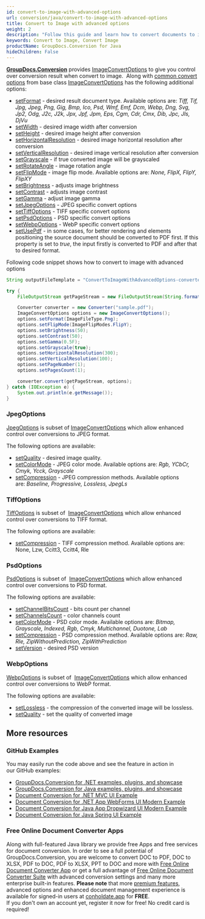 ```yaml
---
id: convert-to-image-with-advanced-options
url: conversion/java/convert-to-image-with-advanced-options
title: Convert to Image with advanced options
weight: 2
description: "Follow this guide and learn how to convert documents to image with height, width, resolution, brightness and other customizations using GroupDocs.Conversion for Java."
keywords: Convert to Image, Convert Image
productName: GroupDocs.Conversion for Java
hideChildren: False
---
```

[**GroupDocs.Conversion**](https://products.groupdocs.com/conversion/java) provides [ImageConvertOptions](https://apireference.groupdocs.com/java/conversion/com.groupdocs.conversion.options.convert/ImageConvertOptions) to give you control over conversion result when convert to image.  Along with [common convert options](https://apireference.groupdocs.com/conversion/java/com.groupdocs.conversion.options.convert/ConvertOptions) from base class [ImageConvertOptions](https://apireference.groupdocs.com/java/conversion/com.groupdocs.conversion.options.convert/ImageConvertOptions) has the following additional options:
*   [setFormat](https://apireference.groupdocs.com/java/conversion/com.groupdocs.conversion.options.convert/ConvertOptions#setFormat(com.groupdocs.conversion.filetypes.FileType)) - desired result document type. Available options are: *Tiff, Tif, Jpg, Jpeg, Png, Gig, Bmp, Ico, Psd, Wmf, Emf, Dcm, Webp, Dng, Svg, Jp2, Odg, J2c, J2k, Jpx, Jpf, Jpm, Eps, Cgm, Cdr, Cmx, Dib, Jpc, Jls, DjVu*
*   [setWidth](https://apireference.groupdocs.com/java/conversion/com.groupdocs.conversion.options.convert/ImageConvertOptions#setWidth(int)) -  desired image width after conversion
*   [setHeight](https://apireference.groupdocs.com/java/conversion/com.groupdocs.conversion.options.convert/ImageConvertOptions#setHeight(int)) -  desired image height after conversion
*   [setHorizontalResolution](https://apireference.groupdocs.com/java/conversion/com.groupdocs.conversion.options.convert/ImageConvertOptions#setHorizontalResolution(int)) -  desired image horizontal resolution after conversion
*   [setVerticalResolution](https://apireference.groupdocs.com/java/conversion/com.groupdocs.conversion.options.convert/ImageConvertOptions#setVerticalResolution(int)) -  desired image vertical resolution after conversion
*   [setGrayscale](https://apireference.groupdocs.com/java/conversion/com.groupdocs.conversion.options.convert/ImageConvertOptions#setGrayscale(boolean)) -  if true converted image will be grayscaled
*   [setRotateAngle](https://apireference.groupdocs.com/conversion/java/com.groupdocs.conversion.options.convert/ImageConvertOptions#setRotateAngle(int)) -  image rotation angle
*   [setFlipMode](https://apireference.groupdocs.com/java/conversion/com.groupdocs.conversion.options.convert/ImageConvertOptions#setFlipMode(com.groupdocs.conversion.options.convert.ImageFlipModes)) -  image flip mode. Available options are: *None, FlipX, FlipY, FlipXY*
*   [setBrightness](https://apireference.groupdocs.com/java/conversion/com.groupdocs.conversion.options.convert/ImageConvertOptions#setBrightness(int)) -  adjusts image brightness
*   [setContrast](https://apireference.groupdocs.com/java/conversion/com.groupdocs.conversion.options.convert/ImageConvertOptions#setContrast(int)) -  adjusts image contrast
*   [setGamma](https://apireference.groupdocs.com/java/conversion/com.groupdocs.conversion.options.convert/ImageConvertOptions#setGamma(float)) -  adjust image gamma      
*   [setJpegOptions](https://apireference.groupdocs.com/conversion/java/com.groupdocs.conversion.options.convert/ImageConvertOptions#setJpegOptions(com.groupdocs.conversion.options.convert.JpegOptions)) -  JPEG specific convert options
*   [setTiffOptions](https://apireference.groupdocs.com/conversion/java/com.groupdocs.conversion.options.convert/ImageConvertOptions#setTiffOptions(com.groupdocs.conversion.options.convert.TiffOptions)) -  TIFF specific convert options
*   [setPsdOptions](https://apireference.groupdocs.com/conversion/java/com.groupdocs.conversion.options.convert/ImageConvertOptions#setPsdOptions(com.groupdocs.conversion.options.convert.PsdOptions)) -  PSD specific convert options
*   [setWebpOptions](https://apireference.groupdocs.com/conversion/java/com.groupdocs.conversion.options.convert/ImageConvertOptions#setWebpOptions(com.groupdocs.conversion.options.convert.WebpOptions)) - WebP specific convert options    
*   [setUsePdf](https://apireference.groupdocs.com/java/conversion/com.groupdocs.conversion.options.convert/ImageConvertOptions#setUsePdf(boolean)) -  in some cases, for better rendering and elements positioning the source document should be converted to PDF first. If this property is set to *true*, the input firstly is converted to PDF and after that to desired format.

Following code snippet shows how to convert to image with advanced options

```java
String outputFileTemplate = "ConvertToImageWithAdvancedOptions-converted-page-%s.png"; 

try {
    FileOutputStream getPageStream = new FileOutputStream(String.format(outputFileTemplate, 1));

    Converter converter = new Converter("sample.pdf");
    ImageConvertOptions options = new ImageConvertOptions();
    options.setFormat(ImageFileType.Png);
    options.setFlipMode(ImageFlipModes.FlipY);
    options.setBrightness(50);
    options.setContrast(50);
    options.setGamma(0.5F);
    options.setGrayscale(true);
    options.setHorizontalResolution(300);
    options.setVerticalResolution(100);
    options.setPageNumber(1);
    options.setPagesCount(1);

    converter.convert(getPageStream, options);
} catch (IOException e) {
    System.out.println(e.getMessage());
}
```

### JpegOptions

[JpegOptions](https://apireference.groupdocs.com/java/conversion/com.groupdocs.conversion.options.convert/JpegOptions) is subset of [ImageConvertOptions](https://apireference.groupdocs.com/java/conversion/com.groupdocs.conversion.options.convert/ImageConvertOptions) which allow enhanced control over conversions to JPEG format. 

The following options are available:

*   [setQuality](https://apireference.groupdocs.com/java/conversion/com.groupdocs.conversion.options.convert/JpegOptions#setQuality(int)) - desired image quality.
*   [setColorMode](https://apireference.groupdocs.com/java/conversion/com.groupdocs.conversion.options.convert/JpegOptions#setColorMode(com.groupdocs.conversion.options.convert.JpgColorModes)) - JPEG color mode. Available options are: *Rgb, YCbCr, Cmyk, Ycck, Grayscale*
*   [setCompression](https://apireference.groupdocs.com/java/conversion/com.groupdocs.conversion.options.convert/JpegOptions#setCompression(com.groupdocs.conversion.options.convert.JpgCompressionMethods)) - JPEG compression methods. Available options are: *Baseline, Progressive, Lossless, JpegLs*

### TiffOptions

[TiffOptions](https://apireference.groupdocs.com/java/conversion/com.groupdocs.conversion.options.convert/TiffOptions) is subset of  [ImageConvertOptions](https://apireference.groupdocs.com/java/conversion/com.groupdocs.conversion.options.convert/ImageConvertOptions) which allow enhanced control over conversions to TIFF format. 

The following options are available:

*   [setCompression](https://apireference.groupdocs.com/java/conversion/com.groupdocs.conversion.options.convert/TiffOptions#setCompression(com.groupdocs.conversion.options.convert.TiffCompressionMethods)) - TIFF compression method. Available options are: None, Lzw, Ccitt3, Ccitt4, Rle

### PsdOptions

[PsdOptions](https://apireference.groupdocs.com/java/conversion/com.groupdocs.conversion.options.convert/PsdOptions) is subset of  [ImageConvertOptions](https://apireference.groupdocs.com/java/conversion/com.groupdocs.conversion.options.convert/ImageConvertOptions) which allow enhanced control over conversions to PSD format. 

The following options are available:

*   [setChannelBitsCount](https://apireference.groupdocs.com/java/conversion/com.groupdocs.conversion.options.convert/PsdOptions#setChannelBitsCount(short)) - bits count per channel
*   [setChannelsCount](https://apireference.groupdocs.com/java/conversion/com.groupdocs.conversion.options.convert/PsdOptions#setChannelsCount(short)) - color channels count
*   [setColorMode](https://apireference.groupdocs.com/java/conversion/com.groupdocs.conversion.options.convert/PsdOptions#setColorMode(com.groupdocs.conversion.options.convert.PsdColorModes)) - PSD color mode. Available options are: *Bitmap, Grayscale, Indexed, Rgb, Cmyk, Multichannel, Duotone, Lab*
*   [setCompression](https://apireference.groupdocs.com/java/conversion/com.groupdocs.conversion.options.convert/PsdOptions#setCompression(com.groupdocs.conversion.options.convert.PsdCompressionMethods)) - PSD compression method. Available options are: *Raw, Rle, ZipWithoutPrediction, ZipWithPrediction*
*   [setVersion](https://apireference.groupdocs.com/java/conversion/com.groupdocs.conversion.options.convert/PsdOptions#setVersion(int)) - desired PSD version

### WebpOptions

[WebpOptions](https://apireference.groupdocs.com/java/conversion/com.groupdocs.conversion.options.convert/WebpOptions) is subset of  [ImageConvertOptions](https://apireference.groupdocs.com/java/conversion/com.groupdocs.conversion.options.convert/ImageConvertOptions) which allow enhanced control over conversions to WebP format. 

The following options are available:

*   [setLossless](https://apireference.groupdocs.com/java/conversion/com.groupdocs.conversion.options.convert/WebpOptions#setLossless(boolean)) - the compression of the converted image will be lossless.
*   [setQuality](https://apireference.groupdocs.com/java/conversion/com.groupdocs.conversion.options.convert/WebpOptions#setQuality(int)) - set the quality of converted image

## More resources

### GitHub Examples
You may easily run the code above and see the feature in action in our GitHub examples:
*   [GroupDocs.Conversion for .NET examples, plugins, and showcase](https://github.com/groupdocs-conversion/GroupDocs.Conversion-for-.NET)    
*   [GroupDocs.Conversion for Java examples, plugins, and showcase](https://github.com/groupdocs-conversion/GroupDocs.Conversion-for-Java)    
*   [Document Conversion for .NET MVC UI Example](https://github.com/groupdocs-conversion/GroupDocs.Conversion-for-.NET-MVC)     
*   [Document Conversion for .NET App WebForms UI Modern Example](https://github.com/groupdocs-conversion/GroupDocs.Conversion-for-.NET-WebForms)    
*   [Document Conversion for Java App Dropwizard UI Modern Example](https://github.com/groupdocs-conversion/GroupDocs.Conversion-for-Java-Dropwizard)    
*   [Document Conversion for Java Spring UI Example](https://github.com/groupdocs-conversion/GroupDocs.Conversion-for-Java-Spring)   

### Free Online Document Converter Apps
Along with full-featured Java library we provide free Apps and free services for document conversion.
In order to see a full potential of GroupDocs.Conversion, you are welcome to convert DOC to PDF, DOC to XLSX, PDF to DOC, PDF to XLSX, PPT to DOC and more with [Free Online Document Converter App](https://products.groupdocs.app/conversion) or get a full advantage of [Free Online Document Converter Suite](https://conholdate.app/features/document-converter-online) with advanced conversion settings and many more enterprise built-in features.
**Please note** that more [premium features](https://conholdate.app/features), advanced options and enhanced document management experience is available for signed-in users at [conholdate.app](https://conholdate.app/) for **FREE**.  
If you don't own an account yet, register it now for free! No credit card is required!
